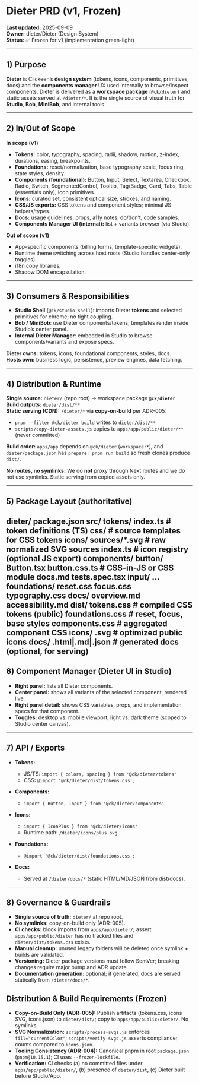 # Dieter PRD (v1, Frozen)

**Last updated:** 2025-09-09  
**Owner:** dieter/Dieter (Design System)  
**Status:** ✅ Frozen for v1 (implementation green-light)

---

## 1) Purpose

**Dieter** is Clickeen’s **design system** (tokens, icons, components, primitives, docs) and the **components manager** UX used internally to browse/inspect components. Dieter is delivered as a **workspace package** (`@ck/dieter`) and static assets served at `/dieter/*`. It is the single source of visual truth for **Studio**, **Bob**, **MiniBob**, and internal tools.

---

## 2) In/Out of Scope

**In scope (v1)**
- **Tokens:** color, typography, spacing, radii, shadow, motion, z-index, durations, easing, breakpoints.
- **Foundations:** reset/normalization, base typography scale, focus ring, state styles, density.
- **Components (foundational):** Button, Input, Select, Textarea, Checkbox, Radio, Switch, SegmentedControl, Tooltip, Tag/Badge, Card, Tabs, Table (essentials only), Icon primitives.
- **Icons:** curated set, consistent optical size, strokes, and naming.
- **CSS/JS exports:** CSS tokens and component styles; minimal JS helpers/types.
- **Docs:** usage guidelines, props, a11y notes, do/don’t, code samples.
- **Components Manager UI (internal):** list + variants browser (via Studio).

**Out of scope (v1)**
- App-specific components (billing forms, template-specific widgets).
- Runtime theme switching across host roots (Studio handles center-only toggles).
- i18n copy libraries.
- Shadow DOM encapsulation.

---

## 3) Consumers & Responsibilities

- **Studio Shell** (`@ck/studio-shell`): imports Dieter **tokens** and selected primitives for chrome; no tight coupling.  
- **Bob / MiniBob**: use Dieter components/tokens; templates render inside Studio’s center panel.  
- **Internal Dieter Manager**: embedded in Studio to browse components/variants and expose specs.

**Dieter owns:** tokens, icons, foundational components, styles, docs.  
**Hosts own:** business logic, persistence, preview engines, data fetching.

---

## 4) Distribution & Runtime

**Single source:** `dieter/` (repo root) → workspace package **`@ck/dieter`**  
**Build outputs:** `dieter/dist/**`  
**Static serving (CDN):** `/dieter/*` via **copy-on-build** per ADR-005:  
- `pnpm --filter @ck/dieter build` writes to `dieter/dist/**`  
- `scripts/copy-dieter-assets.js` copies to `apps/app/public/dieter/**` (never committed)

**Build order:** `apps/app` depends on `@ck/dieter` (`workspace:*`), and `dieter/package.json` has `prepare: pnpm run build` so fresh clones produce `dist/`.

**No routes, no symlinks:** We do **not** proxy through Next routes and we do not use symlinks. Static serving from copied assets only.

---

## 5) Package Layout (authoritative)
dieter/
package.json
src/
tokens/
index.ts             # token definitions (TS)
css/                 # source templates for CSS tokens
icons/
sources/*.svg        # raw normalized SVG sources
index.ts             # icon registry (optional JS export)
components/
button/
Button.tsx
button.css.ts      # CSS-in-JS or CSS module
docs.md
tests.spec.tsx
input/
…
foundations/
reset.css
focus.css
typography.css
docs/
overview.md
accessibility.md
dist/
tokens.css             # compiled CSS tokens (public)
foundations.css        # reset, focus, base styles
components.css         # aggregated component CSS
icons/
.svg                # optimized public icons
docs/
.html|.md|.json   # generated docs (optional, for serving)
---

## 6) Component Manager (Dieter UI in Studio)

- **Right panel:** lists all Dieter components.  
- **Center panel:** shows all variants of the selected component, rendered live.  
- **Right panel detail:** shows CSS variables, props, and implementation specs for that component.  
- **Toggles:** desktop vs. mobile viewport, light vs. dark theme (scoped to Studio center canvas).  

---

## 7) API / Exports

- **Tokens:**  
  - JS/TS: `import { colors, spacing } from '@ck/dieter/tokens'`  
  - CSS: `@import '@ck/dieter/dist/tokens.css';`  

- **Components:**  
  - `import { Button, Input } from '@ck/dieter/components'`  

- **Icons:**  
  - `import { IconPlus } from '@ck/dieter/icons'`  
  - Runtime path: `/dieter/icons/plus.svg`  

- **Foundations:**  
  - `@import '@ck/dieter/dist/foundations.css';`  

- **Docs:**  
  - Served at `/dieter/docs/*` (static HTML/MD/JSON from dist/docs).

---

## 8) Governance & Guardrails

- **Single source of truth:** `dieter/` at repo root.  
- **No symlinks:** copy-on-build only (ADR-005).  
- **CI checks:** block imports from `apps/app/dieter/`; assert `apps/app/public/dieter` has no tracked files and `dieter/dist/tokens.css` exists.  
- **Manual cleanup:** unused legacy folders will be deleted once symlink + builds are validated.  
- **Versioning:** Dieter package versions must follow SemVer; breaking changes require major bump and ADR update.  
- **Documentation generation:** optional; if generated, docs are served statically from `/dieter/docs/*`.  

## Distribution & Build Requirements (Frozen)
- **Copy-on-Build Only (ADR-005):** Publish artifacts (tokens.css, icons SVG, icons.json) to `dieter/dist/`; copy to `apps/app/public/dieter/`. No symlinks.  
- **SVG Normalization:** `scripts/process-svgs.js` enforces `fill="currentColor"`; `scripts/verify-svgs.js` asserts compliance; counts compared to `icons.json`.  
- **Tooling Consistency (ADR-004):** Canonical pnpm in root `package.json` (`pnpm@10.15.1`); CI uses `--frozen-lockfile`.  
- **Verification:** CI checks (a) no committed files under `apps/app/public/dieter/`, (b) presence of `dieter/dist`, (c) Dieter built before Studio/App.